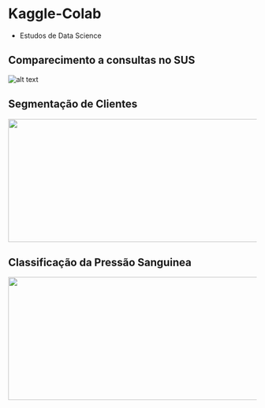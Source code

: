 # Kaggle-Colab
- Estudos de Data Science
## Comparecimento a consultas no SUS
![alt text](https://drive.google.com/uc?id=1Pai_V2a3j1p46uKncPWcHtHjZNyxf4hf)
## Segmentação de Clientes
<img src="https://drive.google.com/uc?id=1KkJS_A5xUE17-oUQ6UfQ29d22ZJFRB4c" width="600" height="250">

## Classificação da Pressão Sanguinea
<img src="https://drive.google.com/uc?id=14XlFNTXMBP9O6qknGatj0xAuiMMlo3Ve" width="600" height="250">
